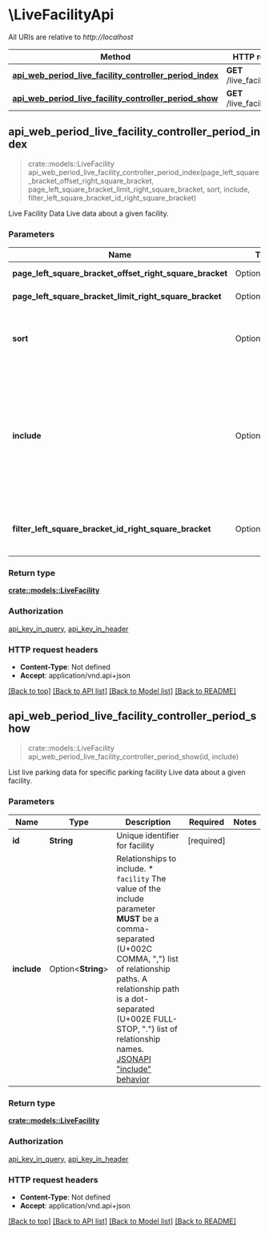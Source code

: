 # \LiveFacilityApi

All URIs are relative to *http://localhost*

Method | HTTP request | Description
------------- | ------------- | -------------
[**api_web_period_live_facility_controller_period_index**](LiveFacilityApi.md#api_web_period_live_facility_controller_period_index) | **GET** /live_facilities | 
[**api_web_period_live_facility_controller_period_show**](LiveFacilityApi.md#api_web_period_live_facility_controller_period_show) | **GET** /live_facilities/{id} | 



## api_web_period_live_facility_controller_period_index

> crate::models::LiveFacility api_web_period_live_facility_controller_period_index(page_left_square_bracket_offset_right_square_bracket, page_left_square_bracket_limit_right_square_bracket, sort, include, filter_left_square_bracket_id_right_square_bracket)


Live Facility Data  Live data about a given facility.  

### Parameters


Name | Type | Description  | Required | Notes
------------- | ------------- | ------------- | ------------- | -------------
**page_left_square_bracket_offset_right_square_bracket** | Option<**i32**> | Offset (0-based) of first element in the page |  |
**page_left_square_bracket_limit_right_square_bracket** | Option<**i32**> | Max number of elements to return |  |
**sort** | Option<**String**> | Results can be [sorted](http://jsonapi.org/format/#fetching-sorting) by the id or any `/data/{index}/attributes` key. Assumes ascending; may be prefixed with '-' for descending  | JSON pointer | Direction | `sort`     | |--------------|-----------|------------| | `/data/{index}/attributes/properties` | ascending | `properties` | | `/data/{index}/attributes/properties` | descending | `-properties` | | `/data/{index}/attributes/updated_at` | ascending | `updated_at` | | `/data/{index}/attributes/updated_at` | descending | `-updated_at` |   |  |
**include** | Option<**String**> | Relationships to include.  * `facility`  The value of the include parameter **MUST** be a comma-separated (U+002C COMMA, \",\") list of relationship paths. A relationship path is a dot-separated (U+002E FULL-STOP, \".\") list of relationship names. [JSONAPI \"include\" behavior](http://jsonapi.org/format/#fetching-includes)    |  |
**filter_left_square_bracket_id_right_square_bracket** | Option<**String**> | Filter by multiple parking facility ids. **MUST** be a comma-separated (U+002C COMMA, \",\") list. |  |

### Return type

[**crate::models::LiveFacility**](LiveFacility.md)

### Authorization

[api_key_in_query](../README.md#api_key_in_query), [api_key_in_header](../README.md#api_key_in_header)

### HTTP request headers

- **Content-Type**: Not defined
- **Accept**: application/vnd.api+json

[[Back to top]](#) [[Back to API list]](../README.md#documentation-for-api-endpoints) [[Back to Model list]](../README.md#documentation-for-models) [[Back to README]](../README.md)


## api_web_period_live_facility_controller_period_show

> crate::models::LiveFacility api_web_period_live_facility_controller_period_show(id, include)


List live parking data for specific parking facility  Live data about a given facility.  

### Parameters


Name | Type | Description  | Required | Notes
------------- | ------------- | ------------- | ------------- | -------------
**id** | **String** | Unique identifier for facility | [required] |
**include** | Option<**String**> | Relationships to include.  * `facility`  The value of the include parameter **MUST** be a comma-separated (U+002C COMMA, \",\") list of relationship paths. A relationship path is a dot-separated (U+002E FULL-STOP, \".\") list of relationship names. [JSONAPI \"include\" behavior](http://jsonapi.org/format/#fetching-includes)    |  |

### Return type

[**crate::models::LiveFacility**](LiveFacility.md)

### Authorization

[api_key_in_query](../README.md#api_key_in_query), [api_key_in_header](../README.md#api_key_in_header)

### HTTP request headers

- **Content-Type**: Not defined
- **Accept**: application/vnd.api+json

[[Back to top]](#) [[Back to API list]](../README.md#documentation-for-api-endpoints) [[Back to Model list]](../README.md#documentation-for-models) [[Back to README]](../README.md)

